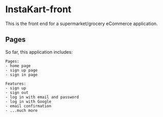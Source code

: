 # InstaKart-front
This is the front end for a supermarket/grocery eCommerce application.

## Pages

So far, this application includes:

```
Pages:
- home page
- sign up page
- sign in page

Features:
- sign up
- sign out
- log in with email and password
- log in with Google
- email confirmation
- ...much more
```
